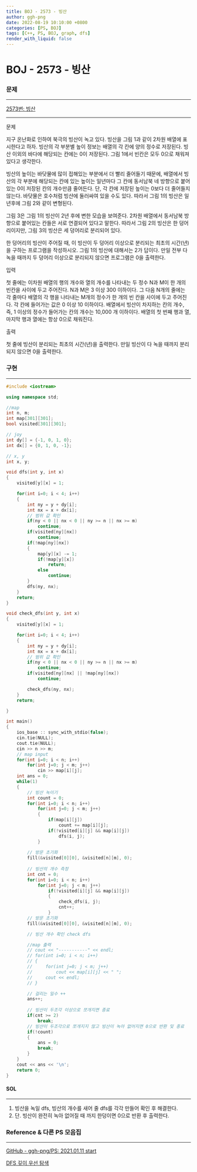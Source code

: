 ```yaml
---
title: BOJ - 2573 - 빙산
author: ggh-png
date: 2022-08-19 10:10:00 +0800
categories: [PS, BOJ]
tags: [C++, PS, BOJ, graph, dfs]
render_with_liquid: false
---
```


# BOJ - 2573 - 빙산

### 문제

---

[2573번: 빙산](https://www.acmicpc.net/problem/2573)

---

문제

지구 온난화로 인하여 북극의 빙산이 녹고 있다. 빙산을 그림 1과 같이 2차원 배열에 표시한다고 하자. 빙산의 각 부분별 높이 정보는 배열의 각 칸에 양의 정수로 저장된다. 빙산 이외의 바다에 해당되는 칸에는 0이 저장된다. 그림 1에서 빈칸은 모두 0으로 채워져 있다고 생각한다.

빙산의 높이는 바닷물에 많이 접해있는 부분에서 더 빨리 줄어들기 때문에, 배열에서 빙산의 각 부분에 해당되는 칸에 있는 높이는 일년마다 그 칸에 동서남북 네 방향으로 붙어있는 0이 저장된 칸의 개수만큼 줄어든다. 단, 각 칸에 저장된 높이는 0보다 더 줄어들지 않는다. 바닷물은 호수처럼 빙산에 둘러싸여 있을 수도 있다. 따라서 그림 1의 빙산은 일년후에 그림 2와 같이 변형된다.

그림 3은 그림 1의 빙산이 2년 후에 변한 모습을 보여준다. 2차원 배열에서 동서남북 방향으로 붙어있는 칸들은 서로 연결되어 있다고 말한다. 따라서 그림 2의 빙산은 한 덩어리이지만, 그림 3의 빙산은 세 덩어리로 분리되어 있다.

한 덩어리의 빙산이 주어질 때, 이 빙산이 두 덩어리 이상으로 분리되는 최초의 시간(년)을 구하는 프로그램을 작성하시오. 그림 1의 빙산에 대해서는 2가 답이다. 만일 전부 다 녹을 때까지 두 덩어리 이상으로 분리되지 않으면 프로그램은 0을 출력한다.

입력

첫 줄에는 이차원 배열의 행의 개수와 열의 개수를 나타내는 두 정수 N과 M이 한 개의 빈칸을 사이에 두고 주어진다. N과 M은 3 이상 300 이하이다. 그 다음 N개의 줄에는 각 줄마다 배열의 각 행을 나타내는 M개의 정수가 한 개의 빈 칸을 사이에 두고 주어진다. 각 칸에 들어가는 값은 0 이상 10 이하이다. 배열에서 빙산이 차지하는 칸의 개수, 즉, 1 이상의 정수가 들어가는 칸의 개수는 10,000 개 이하이다. 배열의 첫 번째 행과 열, 마지막 행과 열에는 항상 0으로 채워진다.

출력

첫 줄에 빙산이 분리되는 최초의 시간(년)을 출력한다. 만일 빙산이 다 녹을 때까지 분리되지 않으면 0을 출력한다.

### 구현

---

```cpp
#include <iostream>

using namespace std;

//map
int n, m;
int map[301][301];
bool visited[301][301];

// joy 
int dy[] = {-1, 0, 1, 0};
int dx[] = {0, 1, 0, -1};

// x, y
int x, y;

void dfs(int y, int x)
{
    visited[y][x] = 1;

    for(int i=0; i < 4; i++)
    {
        int ny = y + dy[i];
        int nx = x + dx[i];
        // 범위 값 확인
        if(ny < 0 || nx < 0 || ny >= n || nx >= m)
            continue;
        if(visited[ny][nx])
            continue;
        if(!map[ny][nx])
        {
            map[y][x] -= 1;
            if(!map[y][x])
                return;
            else
                continue;
        }
        dfs(ny, nx);
    }
    return;
}

void check_dfs(int y, int x)
{
    visited[y][x] = 1;

    for(int i=0; i < 4; i++)
    {
        int ny = y + dy[i];
        int nx = x + dx[i];
        // 범위 값 확인
        if(ny < 0 || nx < 0 || ny >= n || nx >= m)
            continue;
        if(visited[ny][nx] || !map[ny][nx]) 
            continue;

        check_dfs(ny, nx);
    }
    return;

}

int main()
{
    ios_base :: sync_with_stdio(false); 
    cin.tie(NULL); 
    cout.tie(NULL);
    cin >> n >> m;
    // map input
    for(int i=0; i < n; i++)
        for(int j=0; j < m; j++)
            cin >> map[i][j];
    int ans = 0;
    while(1)
    {
        // 빙산 녹이기 
        int count = 0;
        for(int i=0; i < n; i++)
            for(int j=0; j < m; j++)
            {
                if(map[i][j])
                    count += map[i][j];
                if(!visited[i][j] && map[i][j])
                    dfs(i, j);
            }
    
        // 방문 초기화
        fill(&visited[0][0], &visited[n][m], 0);
        
        // 빙산의 개수 측정 
        int cnt = 0;
        for(int i=0; i < n; i++)
            for(int j=0; j < m; j++)
                if(!visited[i][j] && map[i][j])
                {
                    check_dfs(i, j);
                    cnt++;
                }    
        // 방문 초기화
        fill(&visited[0][0], &visited[n][m], 0);

        // 빙산 개수 확인 check dfs

        //map 출력
        // cout << "-----------" << endl;
        // for(int i=0; i < n; i++)
        // {
        //     for(int j=0; j < m; j++)
        //         cout << map[i][j] << " ";
        //     cout << endl;
        // }

        // 걸리는 일수 ++
        ans++;
       
        // 빙산이 두조각 이상으로 쪼개지면 종료
        if(cnt >= 2)
            break;
        // 빙산이 두조각으로 쪼개지지 않고 빙산이 녹아 없어지면 0으로 반환 및 종료
        if(!count)
        {
            ans = 0;
            break;
        }
    }
    cout << ans << '\n';
    return 0;
}
```

#### SOL

---

1. 빙산을 녹일 dfs, 빙산의 개수를 새어 줄 dfs를 각각 만들어 확인 후 해결한다. 
2. 단. 빙산이 완전히 녹아 없어질 때 까지 한덩이면 0으로 반환 후 출력한다.

### Reference & 다른 PS 모음집

---

[GitHub - ggh-png/PS: 2021.01.11 start](https://github.com/ggh-png/PS)

[DFS 깊이 우선 탐색](https://ggh-png.github.io/posts/dfs/)